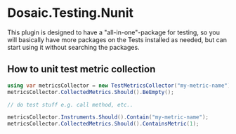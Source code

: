 # Dosaic.Testing.Nunit

This plugin is designed to have a "all-in-one"-package for testing, so you will basically have more packages on the Tests installed as needed, but can start using it without searching the packages.

## How to unit test metric collection

```csharp
using var metricsCollector = new TestMetricsCollector("my-metric-name");
metricsCollector.CollectedMetrics.Should().BeEmpty();

// do test stuff e.g. call method, etc..

metricsCollector.Instruments.Should().Contain("my-metric-name");
metricsCollector.CollectedMetrics.Should().ContainsMetric(1);
```
